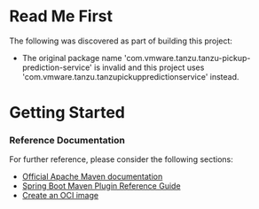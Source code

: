 # Read Me First
The following was discovered as part of building this project:

* The original package name 'com.vmware.tanzu.tanzu-pickup-prediction-service' is invalid and this project uses 'com.vmware.tanzu.tanzupickuppredictionservice' instead.

# Getting Started

### Reference Documentation
For further reference, please consider the following sections:

* [Official Apache Maven documentation](https://maven.apache.org/guides/index.html)
* [Spring Boot Maven Plugin Reference Guide](https://docs.spring.io/spring-boot/docs/2.5.0-M3/maven-plugin/reference/html/)
* [Create an OCI image](https://docs.spring.io/spring-boot/docs/2.5.0-M3/maven-plugin/reference/html/#build-image)

